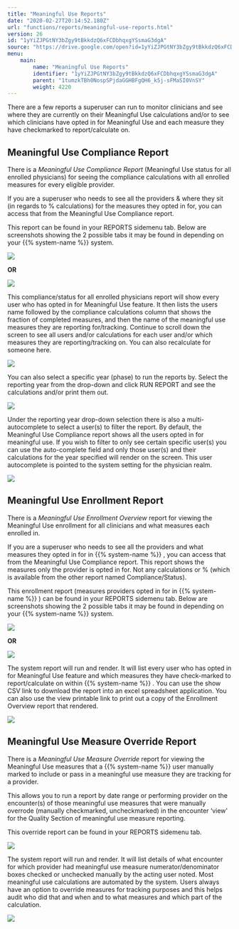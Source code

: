 ```yaml
---
title: "Meaningful Use Reports"
date: "2020-02-27T20:14:52.180Z"
url: "functions/reports/meaningful-use-reports.html"
version: 26
id: "1yYiZJPGtNY3bZgy9tBkkdzQ6xFCDbhqxgYSsmaG3dgA"
source: "https://drive.google.com/open?id=1yYiZJPGtNY3bZgy9tBkkdzQ6xFCDbhqxgYSsmaG3dgA"
menu:
    main:
        name: "Meaningful Use Reports"
        identifier: "1yYiZJPGtNY3bZgy9tBkkdzQ6xFCDbhqxgYSsmaG3dgA"
        parent: "1tumzkTBh0NospSPjdaGGHBFgQH6_k5j-sFMaSI0VnSY"
        weight: 4220
---
```

There are a few reports a superuser can run to monitor clinicians and see where they are currently on their Meaningful Use calculations and/or to see which clinicians have opted in for Meaningful Use and each measure they have checkmarked to report/calculate on.

## Meaningful Use Compliance Report

There is a *Meaningful Use Compliance Report* (Meaningful Use status for all enrolled physicians) for seeing the compliance calculations with all enrolled measures for every eligible provider.

If you are a superuser who needs to see all the providers & where they sit (in regards to % calculations) for the measures they opted in for, you can access that from the Meaningful Use Compliance report.

This report can be found in your REPORTS sidemenu tab. Below are screenshots showing the 2 possible tabs it may be found in depending on your {{% system-name %}} system.

![](meaningful-use-reports.images/image6.png)

**OR**

![](meaningful-use-reports.images/image8.png)

This compliance/status for all enrolled physicians report will show every user who has opted in for Meaningful Use feature. It then lists the users name followed by the compliance calculations column that shows the fraction of completed measures, and then the name of the meaningful use measures they are reporting for/tracking. Continue to scroll down the screen to see all users and/or calculations for each user and/or which measures they are reporting/tracking on. You can also recalculate for someone here.

![](meaningful-use-reports.images/image7.png)

You can also select a specific year (phase) to run the reports by. Select the reporting year from the drop-down and click RUN REPORT and see the calculations and/or print them out.

![](meaningful-use-reports.images/image10.png)

Under the reporting year drop-down selection there is also a multi-autocomplete to select a user(s) to filter the report. By default, the Meaningful Use Compliance report shows all the users opted in for meaningful use. If you wish to filter to only see certain specific user(s) you can use the auto-complete field and only those user(s) and their calculations for the year specified will render on the screen. This user autocomplete is pointed to the system setting for the physician realm.

![](meaningful-use-reports.images/image9.png)

## Meaningful Use Enrollment Report

There is a *Meaningful Use Enrollment Overview* report for viewing the Meaningful Use enrollment for all clinicians and what measures each enrolled in.

If you are a superuser who needs to see all the providers and what measures they opted in for in {{% system-name %}} , you can access that from the Meaningful Use Compliance report. This report shows the measures only the provider is opted in for. Not any calculations or % (which is available from the other report named Compliance/Status).

This enrollment report (measures providers opted in for in {{% system-name %}} ) can be found in your REPORTS sidemenu tab. Below are screenshots showing the 2 possible tabs it may be found in depending on your {{% system-name %}} system.

![](meaningful-use-reports.images/image2.png)

**OR**

![](meaningful-use-reports.images/image1.png)

The system report will run and render. It will list every user who has opted in for Meaningful Use feature and which measures they have check-marked to report/calculate on within {{% system-name %}} . You can use the show CSV link to download the report into an excel spreadsheet application. You can also use the view printable link to print out a copy of the Enrollment Overview report that rendered.

![](meaningful-use-reports.images/image4.png)

## Meaningful Use Measure Override Report

There is a *Meaningful Use Measure Override* report for viewing the Meaningful Use measures that a {{% system-name %}} user manually marked to include or pass in a meaningful use measure they are tracking for a provider.

This allows you to run a report by date range or performing provider on the encounter(s) of those meaningful use measures that were manually overrode (manually checkmarked, uncheckmarked) in the encounter ‘view' for the Quality Section of meaningful use measure reporting.

This override report can be found in your REPORTS sidemenu tab.

![](meaningful-use-reports.images/image3.png)

The system report will run and render. It will list details of what encounter for which provider had meaningful use measure numerator/denominator boxes checked or unchecked manually by the acting user noted. Most meaningful use calculations are automated by the system. Users always have an option to override measures for tracking purposes and this helps audit who did that and when and to what measures and which part of the calculation.

![](meaningful-use-reports.images/image5.png)

